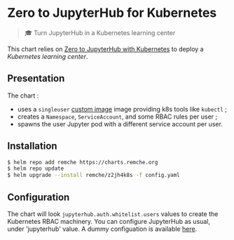 # Zero to JupyterHub for Kubernetes

> :mortar_board: Turn JupyterHub in a Kubernetes learning center

This chart relies on [Zero to JupyterHub with Kubernetes](https://github.com/jupyterhub/zero-to-jupyterhub-k8s) to deploy a *Kubernetes learning center*.

## Presentation

The chart : 
* uses a `singleuser` [custom image](https://github.com/jupyterhub/zero-to-jupyterhub-k8s) image providing k8s tools like `kubectl` ;
* creates a `Namespace`, `ServiceAccount`, and some RBAC rules per user ;
* spawns the user Jupyter pod with a different service account per user.

## Installation

```bash
$ helm repo add remche https://charts.remche.org
$ helm repo update
$ helm upgrade --install remche/z2jh4k8s -f config.yaml
```

## Configuration

The chart will look `jupyterhub.auth.whitelist.users` values to create the Kubernetes RBAC machinery. You can configure JupyterHub as usual, under 'jupyterhub' value. A dummy configuation is available [here](https://gist.github.com/remche/fe98047c31adbe34d10b41c2bd20d0d0).
